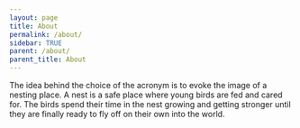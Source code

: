 ```yaml
---
layout: page
title: About
permalink: /about/
sidebar: TRUE
parent: /about/
parent_title: About
---
```


The idea behind the choice of the acronym is to evoke the image of a nesting place. A nest is a safe place where young birds are fed and cared for. The birds spend their time in the nest growing and getting stronger until they are finally ready to fly off on their own into the world.
